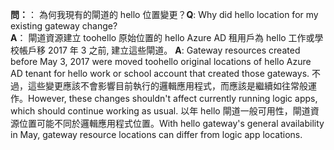 <span data-ttu-id="a666e-101">**問：**： 為何我現有的閘道的 hello 位置變更？</span><span class="sxs-lookup"><span data-stu-id="a666e-101">**Q**: Why did hello location for my existing gateway change?</span></span> <br/><span data-ttu-id="a666e-102">
**A**： 閘道資源建立 toohello 原始位置的 hello Azure AD 租用戶為 hello 工作或學校帳戶移 2017 年 3 之前, 建立這些閘道。</span><span class="sxs-lookup"><span data-stu-id="a666e-102">
**A**: Gateway resources created before May 3, 2017 were moved toohello original locations of hello Azure AD tenant for hello work or school account that created those gateways.</span></span> <span data-ttu-id="a666e-103">不過，這些變更應該不會影響目前執行的邏輯應用程式，而應該是繼續如往常般運作。</span><span class="sxs-lookup"><span data-stu-id="a666e-103">However, these changes shouldn't affect currently running logic apps, which should continue working as usual.</span></span> <span data-ttu-id="a666e-104">以年 hello 閘道一般可用性，閘道資源位置可能不同於邏輯應用程式位置。</span><span class="sxs-lookup"><span data-stu-id="a666e-104">With hello gateway's general availability in May, gateway resource locations can differ from logic app locations.</span></span>